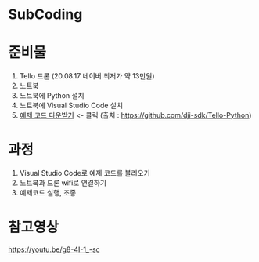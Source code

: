 # SubCoding
# 준비물
1. Tello 드론 (20.08.17 네이버 최저가 약 13만원)
2. 노트북
3. 노트북에 Python 설치
4. 노트북에 Visual Studio Code 설치
5. [예제 코드 다운받기](https://github.com/subbak2/SubCoding/blob/master/%EC%BD%94%EB%94%A9%20%EC%9E%AC%EB%B0%8C%EA%B2%8C%20%EC%8B%9C%EC%9E%91%ED%95%B4%EB%B3%B4%EA%B8%B0/01.%20%EB%85%B8%ED%8A%B8%EB%B6%81%EC%9C%BC%EB%A1%9C%20%EC%BD%94%EB%94%A9%ED%95%98%EA%B8%B0/tello3.py) <- 클릭 (출처 : https://github.com/dji-sdk/Tello-Python)

# 과정
1. Visual Studio Code로 예제 코드를 불러오기
2. 노트북과 드론 wifi로 연결하기
3. 예제코드 실행, 조종

# 참고영상
https://youtu.be/g8-4I-1_-sc
